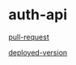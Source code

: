 # auth-api

[pull-request](https://github.com/Motasem-Sulaiman/auth-api/pull/1
)
<br>

[deployed-version](https://auth-api-33k1.onrender.com/)